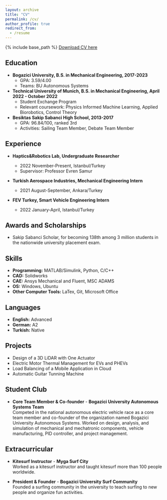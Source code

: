 ```yaml
---
layout: archive
title: "CV"
permalink: /cv/
author_profile: true
redirect_from:
  - /resume
---
```

{% include base_path %}
<a href="/files/CV.pdf" download>Download CV here</a>

## Education
* **Bogazici University, B.S. in Mechanical Engineering, 2017-2023**
  * GPA: 3.59/4.00
  * Teams: BU Autonomous Systems
* **Technical University of Munich, B.S. in Mechanical Engineering, April 2022 - October 2022**
  * Student Exchange Program
  * Relevant coursework: Physics Informed Machine Learning, Applied Biorobotics, Control Theory
* **Besiktas Sakip Sabanci High School, 2013-2017**
  * GPA: 96.84/100, ranked 3rd  
  * Activities: Sailing Team Member, Debate Team Member

## Experience
* **Haptics&Robotics Lab, Undergraduate Researcher**
  * 2022 November-Present,    Istanbul/Turkey
  * Supervisor: Professor Evren Samur

* **Turkish Aerospace Industries, Mechanical Engineering Intern**
  * 2021 August-September,   Ankara/Turkey

* **FEV Turkey, Smart Vehicle Engineering Intern**
  * 2022 January-April,   Istanbul/Turkey

## Awards and Scholarships
* Sakip Sabanci Scholar, for becoming 138th among 3 million students in the nationwide university placement exam. 

## Skills
* **Programming:** MATLAB/Simulink, Python, C/C++
* **CAD:** Solidworks
* **CAE:** Ansys Mechanical and Fluent, MSC ADAMS
* **OS:** Windows, Ubuntu
* **Other Computer Tools:** LaTex, Git, Microsoft Office  

## Languages
* **English:** Advanced
* **German:**  A2
* **Turkish:**  Native

## Projects
<!-- * Temperature Control of an Oil Heater -->
* Design of a 3D LiDAR with One Actuator
* Electric Motor Thermal Management for EVs and PHEVs
* Load Balancing of a Mobile Application in Cloud
* Automatic Guitar Tunning Machine
<!-- * Autonomous Electric Car Competition -->

## Student Club
* **Core Team Member & Co-founder** - **Bogazici University Autonomous Systems Team** <br>
Competed in the national autonomous electric vehicle race as a core team member and co-founder of the organization named Bogazici University Autonomous Systems. Worked on design, analysis, and simulation of mechanical and mechatronic components, vehicle manufacturing, PID controller, and project management.

## Extracurricular
* **Kitesurf Instructor** - **Myga Surf City** <br>
Worked as a kitesurf instructor and taught kitesurf more than 100 people worldwide.

* **President & Founder** - **Bogazici University Surf Community** <br> 
Founded a surfing community in the university to teach surfing to new people and organize fun activities.